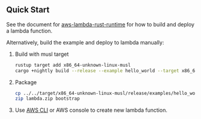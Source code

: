 ## Quick Start

See the document for
[aws-lambda-rust-runtime](https://github.com/awslabs/aws-lambda-rust-runtime)
for how to build and deploy a lambda function.

Alternatively, build the example and deploy to lambda manually:

1. Build with musl target

    ```sh
    rustup target add x86_64-unknown-linux-musl
    cargo +nightly build --release --example hello_world --target x86_64-unknown-linux-musl
    ```

2. Package

    ```sh
    cp ../../target/x86_64-unknown-linux-musl/release/examples/hello_world bootstrap
    zip lambda.zip bootstrap
    ```

3. Use [AWS CLI](https://aws.amazon.com/cli/) or AWS console to create new lambda function.
